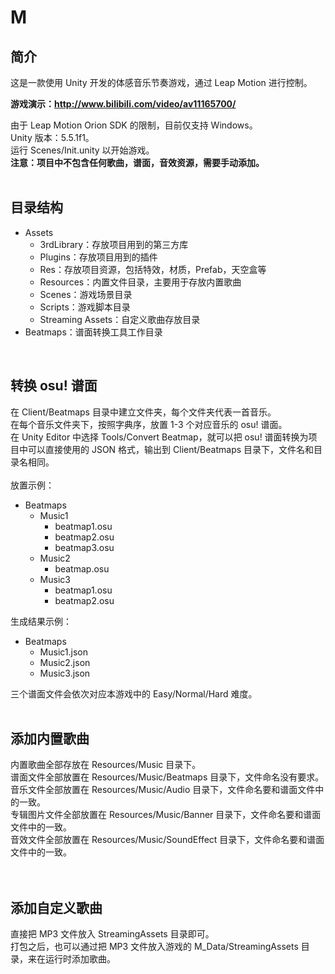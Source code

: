 # M

简介
----
这是一款使用 Unity 开发的体感音乐节奏游戏，通过 Leap Motion 进行控制。    

**游戏演示：http://www.bilibili.com/video/av11165700/**    

由于 Leap Motion Orion SDK 的限制，目前仅支持 Windows。    
Unity 版本：5.5.1f1。    
运行 Scenes/Init.unity 以开始游戏。    
**注意：项目中不包含任何歌曲，谱面，音效资源，需要手动添加。**    
<br/>
<br/>

目录结构
----
- Assets  
  - 3rdLibrary：存放项目用到的第三方库
  - Plugins：存放项目用到的插件
  - Res：存放项目资源，包括特效，材质，Prefab，天空盒等
  - Resources：内置文件目录，主要用于存放内置歌曲
  - Scenes：游戏场景目录
  - Scripts：游戏脚本目录
  - Streaming Assets：自定义歌曲存放目录
- Beatmaps：谱面转换工具工作目录
<br/>

转换 osu! 谱面
----
在 Client/Beatmaps 目录中建立文件夹，每个文件夹代表一首音乐。    
在每个音乐文件夹下，按照字典序，放置 1-3 个对应音乐的 osu! 谱面。    
在 Unity Editor 中选择 Tools/Convert Beatmap，就可以把 osu! 谱面转换为项目中可以直接使用的 JSON 格式，输出到 Client/Beatmaps 目录下，文件名和目录名相同。    
<br/>
放置示例：    

- Beatmaps
  - Music1
    - beatmap1.osu
    - beatmap2.osu
    - beatmap3.osu
  - Music2
    - beatmap.osu
  - Music3
    - beatmap1.osu
    - beatmap2.osu
    
生成结果示例：    

- Beatmaps
  - Music1.json
  - Music2.json
  - Music3.json
  
三个谱面文件会依次对应本游戏中的 Easy/Normal/Hard 难度。
<br/>
<br/>

添加内置歌曲
----
内置歌曲全部存放在 Resources/Music 目录下。    
谱面文件全部放置在 Resources/Music/Beatmaps 目录下，文件命名没有要求。    
音乐文件全部放置在 Resources/Music/Audio 目录下，文件命名要和谱面文件中的一致。    
专辑图片文件全部放置在 Resources/Music/Banner 目录下，文件命名要和谱面文件中的一致。    
音效文件全部放置在 Resources/Music/SoundEffect 目录下，文件命名要和谱面文件中的一致。    
<br/>
<br/>

添加自定义歌曲
----
直接把 MP3 文件放入 StreamingAssets 目录即可。    
打包之后，也可以通过把 MP3 文件放入游戏的 M_Data/StreamingAssets 目录，来在运行时添加歌曲。    
